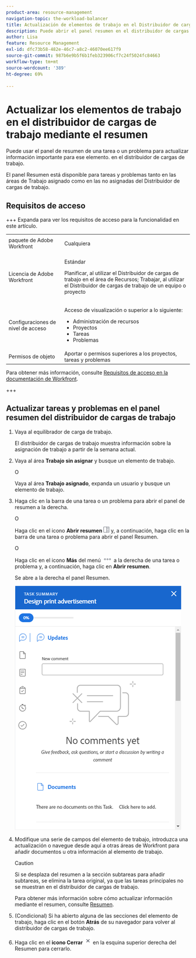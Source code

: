 ```yaml
---
product-area: resource-management
navigation-topic: the-workload-balancer
title: Actualización de elementos de trabajo en el Distribuidor de cargas de trabajo mediante el resumen
description: Puede abrir el panel resumen en el distribuidor de cargas de trabajo para actualizar los elementos de trabajo en las áreas de trabajo asignado y no asignado.
author: Lisa
feature: Resource Management
exl-id: dfc73b58-482e-46c7-a8c2-46070ee617f9
source-git-commit: 987b6e9b5f6b1feb323906cf7c24f5024fc84663
workflow-type: tm+mt
source-wordcount: '389'
ht-degree: 69%

---
```


# Actualizar los elementos de trabajo en el distribuidor de cargas de trabajo mediante el resumen

Puede usar el panel de resumen de una tarea o un problema para actualizar información importante para ese elemento. en el distribuidor de cargas de trabajo.

El panel Resumen está disponible para tareas y problemas tanto en las áreas de Trabajo asignado como en las no asignadas del Distribuidor de cargas de trabajo.

## Requisitos de acceso

+++ Expanda para ver los requisitos de acceso para la funcionalidad en este artículo.

<table style="table-layout:auto"> 
 <col> 
 <col> 
 <tbody> 
  <tr> 
   <td>paquete de Adobe Workfront</td> 
   <td><p>Cualquiera</p></td>
  </tr>
  <tr> 
   <td>Licencia de Adobe Workfront</td> 
   <td><p>Estándar</p>
       <p>Planificar, al utilizar el Distribuidor de cargas de trabajo en el área de Recursos; Trabajar, al utilizar el Distribuidor de cargas de trabajo de un equipo o proyecto</p></td>
  </tr>
  <tr> 
   <td>Configuraciones de nivel de acceso</td> 
   <td> <p>Acceso de visualización o superior a lo siguiente:</p> 
    <ul> 
     <li>Administración de recursos</li> 
     <li>Proyectos</li> 
     <li>Tareas</li> 
     <li>Problemas</li> 
    </ul>
   </td> 
  </tr> 
  <tr> 
   <td>Permisos de objeto</td> 
   <td>Aportar o permisos superiores a los proyectos, tareas y problemas</td> 
  </tr> 
 </tbody> 
</table>

Para obtener más información, consulte [Requisitos de acceso en la documentación de Workfront](/help/quicksilver/administration-and-setup/add-users/access-levels-and-object-permissions/access-level-requirements-in-documentation.md).

+++

## Actualizar tareas y problemas en el panel resumen del distribuidor de cargas de trabajo

1. Vaya al equilibrador de carga de trabajo.

   El distribuidor de cargas de trabajo muestra información sobre la asignación de trabajo a partir de la semana actual.

1. Vaya al área **Trabajo sin asignar** y busque un elemento de trabajo.

   O

   Vaya al área **Trabajo asignado**, expanda un usuario y busque un elemento de trabajo.

1. Haga clic en la barra de una tarea o un problema para abrir el panel de resumen a la derecha.

   O

   Haga clic en el icono **Abrir resumen** ![Abrir icono de resumen](assets/summary-panel-icon.png) y, a continuación, haga clic en la barra de una tarea o problema para abrir el panel Resumen.

   O

   Haga clic en el icono **Más** del menú ![Más](assets/more-icon.png) a la derecha de una tarea o problema y, a continuación, haga clic en **Abrir resumen**.

   Se abre a la derecha el panel Resumen.

   ![Panel de resumen](assets/summary-panel-task-wb-new-comments.png)

1. Modifique una serie de campos del elemento de trabajo, introduzca una actualización o navegue desde aquí a otras áreas de Workfront para añadir documentos u otra información al elemento de trabajo.

   >[!CAUTION]
   >
   >Si se desplaza del resumen a la sección subtareas para añadir subtareas, se elimina la tarea original, ya que las tareas principales no se muestran en el distribuidor de cargas de trabajo.

   Para obtener más información sobre cómo actualizar información mediante el resumen, consulte [Resumen](../../workfront-basics/the-new-workfront-experience/summary-overview.md).

1. (Condicional) Si ha abierto alguna de las secciones del elemento de trabajo, haga clic en el botón **Atrás** de su navegador para volver al distribuidor de cargas de trabajo.
1. Haga clic en el **icono Cerrar** ![Icono Cerrar](assets/close-icon.png) en la esquina superior derecha del Resumen para cerrarlo.
